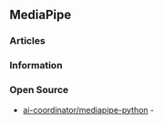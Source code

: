 ## MediaPipe



### Articles



### Information




### Open Source
- [ai-coordinator/mediapipe-python](https://github.com/ai-coordinator/mediapipe-python) - 
